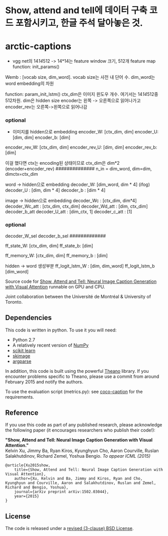 # Show, attend and tell에 데이터 구축 코드 포함시키고, 한글 주석 달아놓은 것.
# arctic-captions

* vgg net의 14*14*512 -> 14*14는 feature window 크기, 512개 feature map
function: init_params()

Wemb : [vocab size, dim_word]. vocab size는 사전 내 단어 수. dim_word는 word embedding의 차원

function: param_init_lstm()
ctx_dim은 이미지 윈도우 개수. 여기서는 14*14*512중 512차원. dim은 hidden size
encoder는 왼쪽 -> 오른쪽으로 읽어나가고 encoder_rev는 오른쪽->왼쪽으로 읽어나감

### optional ###
* 이미지를 hidden으로 embedding
encoder_W: [ctx_dim, dim]
encoder_U: [dim, dim]
encoder_b: [dim]

encoder_rev_W: [ctx_dim, dim]
encoder_rev_U: [dim, dim]
encoder_rev_b: [dim]

이걸 했다면 ctx는 encoding된 상태이므로 ctx_dim은 dim*2 (encoder+encoder_rev)
##############
n_in = dim_word, dim=dim, dimctx=ctx_dim

word -> hidden으로 embedding
decoder_W: [dim_word, dim * 4] (ifog)
decoder_U : [dim, dim * 4]
decoder_b : [dim * 4] 

image -> hidden으로 embedding
decoder_Wc : [ctx_dim,  dim*4]
decoder_Wc_att : [ctx_dim, ctx_dim]
decoder_Wd_att : [dim, ctx_dim]
decoder_b_att
decoder_U_att : [dim_ctx, 1]
decoder_c_att : [1]

### optional ###
decoder_W_sel
decoder_b_sel
#############

ff_state_W: [ctx_dim, dim]
ff_state_b: [dim]

ff_memory_W: [ctx_dim, dim]
ff_memory_b : [dim]

hidden -> word 생성부분
ff_logit_lstm_W : [dim, dim_word]
ff_logit_lstm_b [dim_word]


Source code for [Show, Attend and Tell: Neural Image Caption Generation with Visual Attention](http://arxiv.org/abs/1502.03044)
runnable on GPU and CPU.

Joint collaboration between the Université de Montréal & University of Toronto.

## Dependencies

This code is written in python. To use it you will need:

* Python 2.7
* A relatively recent version of [NumPy](http://www.numpy.org/)
* [scikit learn](http://scikit-learn.org/stable/index.html)
* [skimage](http://scikit-image.org/docs/dev/api/skimage.html)
* [argparse](https://www.google.ca/search?q=argparse&oq=argparse&aqs=chrome..69i57.1260j0j1&sourceid=chrome&es_sm=122&ie=UTF-8#q=argparse+pip)

In addition, this code is built using the powerful
[Theano](http://www.deeplearning.net/software/theano/) library. If you
encounter problems specific to Theano, please use a commit from around
February 2015 and notify the authors.

To use the evaluation script (metrics.py): see
[coco-caption](https://github.com/tylin/coco-caption) for the requirements.

## Reference

If you use this code as part of any published research, please acknowledge the
following paper (it encourages researchers who publish their code!):

**"Show, Attend and Tell: Neural Image Caption Generation with Visual Attention."**  
Kelvin Xu, Jimmy Ba, Ryan Kiros, Kyunghyun Cho, Aaron Courville, Ruslan
Salakhutdinov, Richard Zemel, Yoshua Bengio. *To appear ICML (2015)*

    @article{Xu2015show,
        title={Show, Attend and Tell: Neural Image Caption Generation with Visual Attention},
        author={Xu, Kelvin and Ba, Jimmy and Kiros, Ryan and Cho, Kyunghyun and Courville, Aaron and Salakhutdinov, Ruslan and Zemel, Richard and Bengio, Yoshua},
        journal={arXiv preprint arXiv:1502.03044},
        year={2015}
    } 

## License

The code is released under a [revised (3-clause) BSD License](http://directory.fsf.org/wiki/License:BSD_3Clause).
